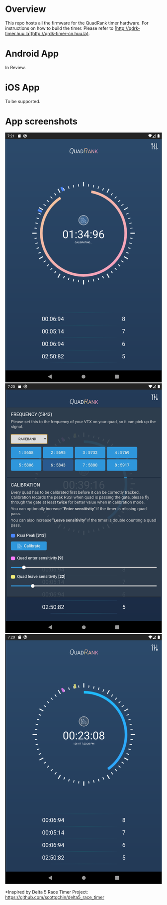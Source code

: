 # Overview
This repo hosts all the firmware for the QuadRank timer hardware.
For instructions on how to build the timer. Please refer to [http://qdrk-timer.huu.la](http://qrdk-timer-cn.huu.la).

# Android App
In Review.

# iOS App
To be supported.

# App screenshots
![](assets/screenshot1.png) ![](assets/screenshot2.png) ![](assets/screenshot3.png)

*Inspired by Delta 5 Race Timer Project: https://github.com/scottgchin/delta5_race_timer
